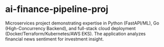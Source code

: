 # ai-finance-pipeline-proj
Microservices project demonstrating expertise in Python (FastAPI/ML), Go (High-Concurrency Backend), and full-stack cloud deployment (Docker/Terraform/Kubernetes/AWS EKS). The application analyzes financial news sentiment for investment insight.
